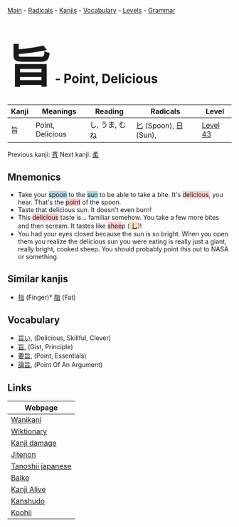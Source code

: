 <style> bigfont {font-size: 100px}</style>
[Main](../README.md) -
[Radicals](../radicals.md) -
[Kanjis](../kanjis.md) -
[Vocabulary](../vocabulary.md) -
[Levels](../levels.md) -
[Grammar](../grammar.md)
# <bigfont> 旨</bigfont> - Point, Delicious 

| Kanji | Meanings | Reading | Radicals | Level |
| --- | --- | --- | --- | --- |
| 旨 | Point, Delicious | し, うま, むね | [匕](../radicals/匕.md) (Spoon), [日](../radicals/日.md) (Sun),  | [Level 43](../levels/wk_level43.md) |

Previous kanji: [斉](斉.md) Next kanji: [柔](柔.md) 

## Mnemonics
 * Take your <span style="background-color:#ADD8E6"> spoon</span> to the <span style="background-color:#ADD8E6"> sun</span> to be able to take a bite. It's <span style="background-color:#ffcccb"> delicious</span>, you hear. That's the <span style="background-color:#ffcccb"> point</span> of the spoon.
* Taste that delicious sun. It doesn't even burn!
* This <span style="background-color:#ffcccb"> delicious</span> taste is... familiar somehow. You take a few more bites and then scream. It tastes like <span style="background-color:#ffcccb"> shee</span>p (<span style="background-color:#fed8b1"> [し](https://jisho.org/search/し)</span>)!
* You had your eyes closed because the sun is so bright. When you open them you realize the delicious sun you were eating is really just a giant, really bright, cooked sheep. You should probably point this out to NASA or something.


## Similar kanjis
 * [指](指.md) (Finger)* [脂](脂.md) (Fat)


## Vocabulary
 * [旨い](../vocabulary/旨.md), (Delicious, Skillful, Clever)
* [旨](../vocabulary/旨.md), (Gist, Principle)
* [要旨](../vocabulary/旨.md), (Point, Essentials)
* [論旨](../vocabulary/旨.md), (Point Of An Argument)



## Links 

| Webpage |
| --- |
| [Wanikani          ](https://www.wanikani.com/kanji/旨) |
| [Wiktionary        ](https://en.wiktionary.org/wiki/旨) |
| [Kanji damage      ](http://www.kanjidamage.com/kanji/search?utf8=✓&q=旨) |
| [Jitenon           ](https://jitenon.com/kanji/旨) |
| [Tanoshii japanese ](https://www.tanoshiijapanese.com/dictionary/kanji.cfm?k=旨) |
| [Baike             ](https://baike.baidu.com/item/旨) |
| [Kanji Alive       ](https://app.kanjialive.com/旨) |
| [Kanshudo          ](https://www.kanshudo.com/searchmn?q=旨) |
| [Koohii            ](https://kanji.koohii.com/study/kanji/旨) |
